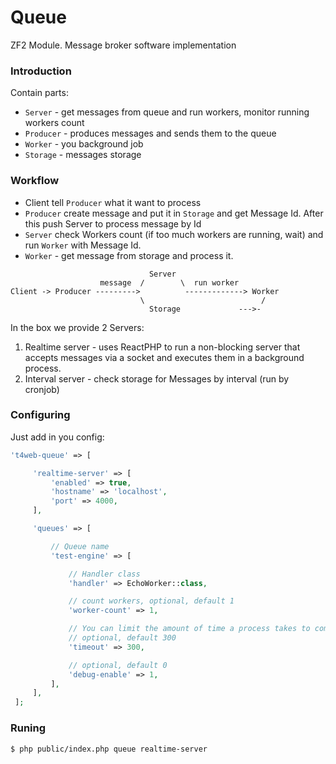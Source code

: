 # Queue
ZF2 Module. Message broker software implementation

### Introduction

Contain parts:
- `Server` - get messages from queue and run workers, monitor running workers count
- `Producer` - produces messages and sends them to the queue
- `Worker` - you background job
- `Storage` - messages storage

### Workflow

- Client tell `Producer` what it want to process
- `Producer` create message and put it in `Storage` and get Message Id. After this push Server to process message by Id
- `Server` check Workers count (if too much workers are running, wait) and run `Worker` with Message Id.
- `Worker` - get message from storage and process it.

```
                               Server
                    message  /        \  run worker
Client -> Producer --------->          -------------> Worker
                             \                          /
                               Storage             --->-
```

In the box we provide 2 Servers:

1. Realtime server - uses ReactPHP to run a non-blocking server that accepts messages via a socket and executes them in a background process.
2. Interval server - check storage for Messages by interval (run by cronjob)

### Configuring

Just add in you config:

```php
't4web-queue' => [

     'realtime-server' => [
         'enabled' => true,
         'hostname' => 'localhost',
         'port' => 4000,
     ],

     'queues' => [

         // Queue name
         'test-engine' => [

             // Handler class
             'handler' => EchoWorker::class,

             // count workers, optional, default 1
             'worker-count' => 1,

             // You can limit the amount of time a process takes to complete by setting a timeout (in seconds)
             // optional, default 300
             'timeout' => 300,

             // optional, default 0
             'debug-enable' => 1,
         ],
     ],
 ];
```

### Runing

```shell
$ php public/index.php queue realtime-server
```